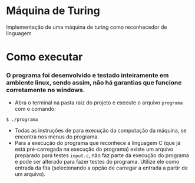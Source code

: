 # Máquina de Turing
Implementação de uma máquina de turing como reconhecedor de linguagem

# Como executar
### O programa foi desenvolvido e testado inteiramente em ambiente **linux**, sendo assim, não há garantias que funcione corretamente no **windows**.
- Abra o terminal na pasta raiz do projeto e execute o arquivo `programa` com o comando:

```shell
$ ./programa
```

- Todas as instruções de para execução da computação da máquina, se encontra nos menus do programa.
- Para a execução do programa que reconhece a linguagem C (que já está pré-carregada na execução do programa) existe um arquivo preparado para testes `input.c`, não faz parte da execução do programa e pode ser alterado para fazer testes do programa. Utilize ele como entrada da fita (selecionando a opção de carregar a entrada a partir de um arquivo).